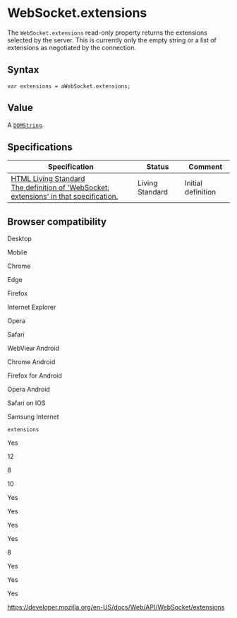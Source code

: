 WebSocket.extensions
====================

The `WebSocket.extensions` read-only property returns the extensions selected by the server. This is currently only the empty string or a list of extensions as negotiated by the connection.

Syntax
------

    var extensions = aWebSocket.extensions;

Value
-----

A [`DOMString`](../domstring).

Specifications
--------------

<table><thead><tr class="header"><th>Specification</th><th>Status</th><th>Comment</th></tr></thead><tbody><tr class="odd"><td><a href="https://html.spec.whatwg.org/multipage/#dom-websocket-extensions">HTML Living Standard<br />
<span class="small">The definition of 'WebSocket: extensions' in that specification.</span></a></td><td><span class="spec-living">Living Standard</span></td><td>Initial definition</td></tr></tbody></table>

Browser compatibility
---------------------

Desktop

Mobile

Chrome

Edge

Firefox

Internet Explorer

Opera

Safari

WebView Android

Chrome Android

Firefox for Android

Opera Android

Safari on IOS

Samsung Internet

`extensions`

Yes

12

8

10

Yes

Yes

Yes

Yes

8

Yes

Yes

Yes

<a href="https://developer.mozilla.org/en-US/docs/Web/API/WebSocket/extensions" class="_attribution-link">https://developer.mozilla.org/en-US/docs/Web/API/WebSocket/extensions</a>
